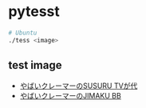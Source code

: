 # pytesst

```bash
# Ubuntu
./tess <image>
```

## test image

- [やばいクレーマーのSUSURU TVが代](https://www.nicovideo.jp/watch/sm38960060)
- [やばいクレーマーのJIMAKU BB](https://www.nicovideo.jp/watch/sm39140506)
